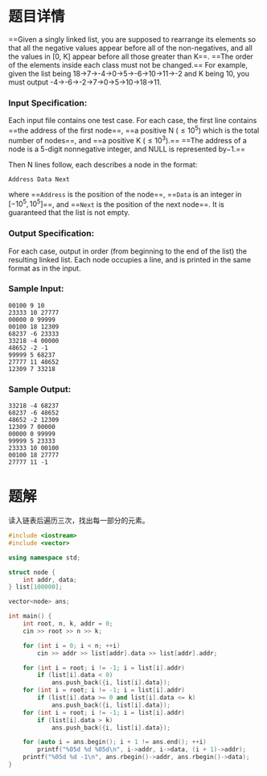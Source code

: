 # 题目详情
==Given a singly linked list, you are supposed to rearrange its elements so that all the negative values appear before all of the non-negatives, and all the values in \[0, K\] appear before all those greater than K==. ==The order of the elements inside each class must not be changed.== For example, given the list being 18→7→-4→0→5→-6→10→11→-2 and K being 10, you must output -4→-6→-2→7→0→5→10→18→11.

### Input Specification:

Each input file contains one test case. For each case, the first line contains ==the address of the first node==, ==a positive N ($\le 10^5$) which is the total number of nodes==, and ==a positive K ($\le 10^3$).== ==The address of a node is a 5-digit nonnegative integer, and NULL is represented by$-1$.==

Then N lines follow, each describes a node in the format:

    Address Data Next


where ==`Address` is the position of the node==, ==`Data` is an integer in $[-10^5, 10^5]$==, and ==`Next` is the position of the next node==. It is guaranteed that the list is not empty.

### Output Specification:

For each case, output in order (from beginning to the end of the list) the resulting linked list. Each node occupies a line, and is printed in the same format as in the input.

### Sample Input:

    00100 9 10
    23333 10 27777
    00000 0 99999
    00100 18 12309
    68237 -6 23333
    33218 -4 00000
    48652 -2 -1
    99999 5 68237
    27777 11 48652
    12309 7 33218


### Sample Output:

    33218 -4 68237
    68237 -6 48652
    48652 -2 12309
    12309 7 00000
    00000 0 99999
    99999 5 23333
    23333 10 00100
    00100 18 27777
    27777 11 -1
# 题解

读入链表后遍历三次，找出每一部分的元素。

```cpp
#include <iostream>
#include <vector>

using namespace std;

struct node {
    int addr, data;
} list[100000];

vector<node> ans;

int main() {
    int root, n, k, addr = 0;
    cin >> root >> n >> k;

    for (int i = 0; i < n; ++i)
        cin >> addr >> list[addr].data >> list[addr].addr;

    for (int i = root; i != -1; i = list[i].addr)
        if (list[i].data < 0)
            ans.push_back({i, list[i].data});
    for (int i = root; i != -1; i = list[i].addr)
        if (list[i].data >= 0 and list[i].data <= k)
            ans.push_back({i, list[i].data});
    for (int i = root; i != -1; i = list[i].addr)
        if (list[i].data > k)
            ans.push_back({i, list[i].data});

    for (auto i = ans.begin(); i + 1 != ans.end(); ++i)
        printf("%05d %d %05d\n", i->addr, i->data, (i + 1)->addr);
    printf("%05d %d -1\n", ans.rbegin()->addr, ans.rbegin()->data);
}
```

